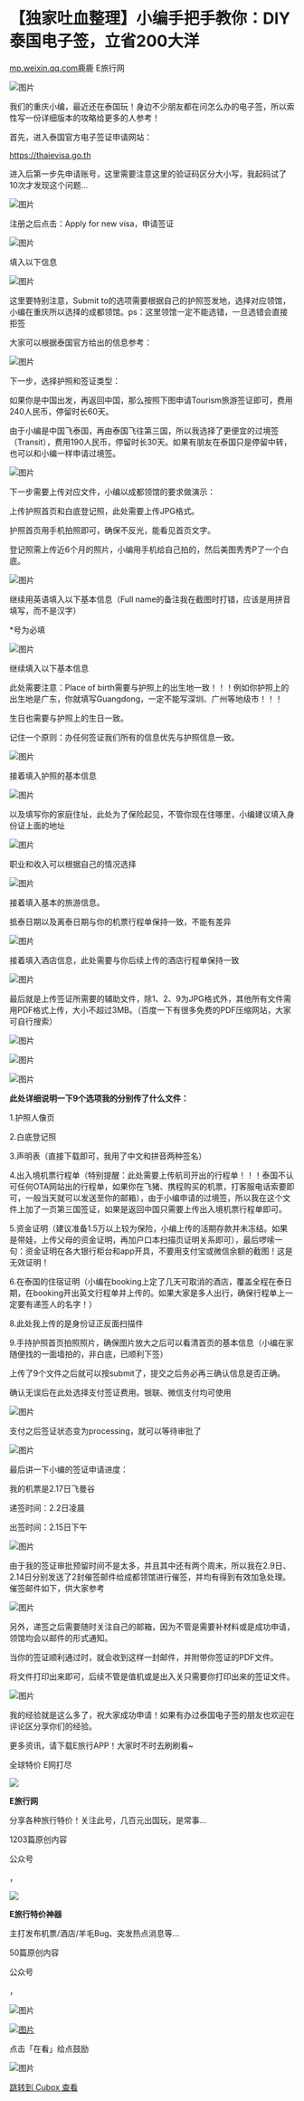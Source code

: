 【独家吐血整理】小编手把手教你：DIY泰国电子签，立省200大洋
================================

[mp.weixin.qq.com](http://mp.weixin.qq.com/s?__biz=MjM5NTAzMDE2MA==&mid=2652915878&idx=2&sn=fb7dd9c6beb04af78dd44f20919b68f2&chksm=bd2a5d598a5dd44f862a57feae897e72b7ce043c2adfa76ef468e2d0a3dad065edd99dd48ca9&mpshare=1&scene=1&srcid=0226ADxBdm8yn8tNvBie5LHa&sharer_sharetime=1677382224861&sharer_shareid=c58007142b3c8dd4da3163f5c61d6b7b#rd)鹿鹿 E旅行网


![图片](https://image.cubox.pro/article/2023022311133277706/92150.jpg?imageMogr2/quality/90/ignore-error/1)

我们的重庆小编，最近还在泰国玩！身边不少朋友都在问怎么办的电子签，所以索性写一份详细版本的攻略给更多的人参考！   


首先，进入泰国官方电子签证申请网站：

https://thaievisa.go.th

进入后第一步先申请账号，这里需要注意这里的验证码区分大小写，我起码试了10次才发现这个问题...

![图片](https://image.cubox.pro/article/2023022714502833715/71063.jpg?imageMogr2/quality/90/ignore-error/1)

注册之后点击：Apply for new visa，申请签证

![图片](https://image.cubox.pro/article/2023022714502868554/57156.jpg?imageMogr2/quality/90/ignore-error/1)

填入以下信息

![图片](https://image.cubox.pro/article/2023022714502872092/21957.jpg?imageMogr2/quality/90/ignore-error/1)

这里要特别注意，Submit to的选项需要根据自己的护照签发地，选择对应领馆，小编在重庆所以选择的成都领馆。ps：这里领馆一定不能选错，一旦选错会直接拒签

大家可以根据泰国官方给出的信息参考：

![图片](https://image.cubox.pro/article/2023022714502825387/71675.jpg?imageMogr2/quality/90/ignore-error/1)

下一步，选择护照和签证类型：

如果你是中国出发，再返回中国，那么按照下图申请Tourism旅游签证即可，费用240人民币，停留时长60天。

由于小编是中国飞泰国，再由泰国飞往第三国，所以我选择了更便宜的过境签（Transit），费用190人民币，停留时长30天。如果有朋友在泰国只是停留中转，也可以和小编一样申请过境签。

![图片](https://image.cubox.pro/article/2023022714502872533/36318.jpg?imageMogr2/quality/90/ignore-error/1)

下一步需要上传对应文件，小编以成都领馆的要求做演示：

上传护照首页和白底登记照，此处需要上传JPG格式。

护照首页用手机拍照即可，确保不反光，能看见首页文字。

登记照需上传近6个月的照片，小编用手机给自己拍的，然后美图秀秀P了一个白底。

![图片](https://image.cubox.pro/article/2023022714502854002/91038.jpg?imageMogr2/quality/90/ignore-error/1)

继续用英语填入以下基本信息（Full name的备注我在截图时打错，应该是用拼音填写，而不是汉字）

\*号为必填

![图片](https://image.cubox.pro/article/2023022714502875485/80716.jpg?imageMogr2/quality/90/ignore-error/1)

继续填入以下基本信息

此处需要注意：Place of birth需要与护照上的出生地一致！！！例如你护照上的出生地是广东，你就填写Guangdong，一定不能写深圳、广州等地级市！！！

生日也需要与护照上的生日一致。

记住一个原则：办任何签证我们所有的信息优先与护照信息一致。

![图片](https://image.cubox.pro/article/2023022714502852320/58266.jpg?imageMogr2/quality/90/ignore-error/1)

接着填入护照的基本信息   


![图片](https://image.cubox.pro/article/2023022714502940165/23865.jpg?imageMogr2/quality/90/ignore-error/1)

以及填写你的家庭住址，此处为了保险起见，不管你现在住哪里，小编建议填入身份证上面的地址

![图片](https://image.cubox.pro/article/2023022714502834155/55892.jpg?imageMogr2/quality/90/ignore-error/1)

职业和收入可以根据自己的情况选择

![图片](https://image.cubox.pro/article/2023022714502827922/47376.jpg?imageMogr2/quality/90/ignore-error/1)

接着填入基本的旅游信息。

抵泰日期以及离泰日期与你的机票行程单保持一致，不能有差异

![图片](https://image.cubox.pro/article/2023022714502875120/31773.jpg?imageMogr2/quality/90/ignore-error/1)

接着填入酒店信息，此处需要与你后续上传的酒店行程单保持一致

![图片](https://image.cubox.pro/article/2023022714502857922/35922.jpg?imageMogr2/quality/90/ignore-error/1)

最后就是上传签证所需要的辅助文件，除1、2、9为JPG格式外，其他所有文件需用PDF格式上传，大小不超过3MB。（百度一下有很多免费的PDF压缩网站，大家可自行搜索）

![图片](https://image.cubox.pro/article/2023022714502880178/63416.jpg?imageMogr2/quality/90/ignore-error/1)

![图片](https://image.cubox.pro/article/2023022714502842307/36195.jpg?imageMogr2/quality/90/ignore-error/1)

![图片](https://image.cubox.pro/article/2023022714502898560/29939.jpg?imageMogr2/quality/90/ignore-error/1)

**此处详细说明一下9个选项我的分别传了什么文件：**

1.护照人像页

2.白底登记照

3.声明表（直接下载即可，我用了中文和拼音两种签名）

4.出入境机票行程单（特别提醒：此处需要上传航司开出的行程单！！！泰国不认可任何OTA网站出的行程单，如果你在飞猪、携程购买的机票，打客服电话索要即可，一般当天就可以发送至你的邮箱），由于小编申请的过境签，所以我在这个文件上加了一页第三国签证，如果是返回中国只需要上传出入境机票行程单即可。

5.资金证明（建议准备1.5万以上较为保险，小编上传的活期存款并未冻结。如果是带娃，上传父母的资金证明，再加户口本扫描页证明关系即可），最后啰嗦一句：资金证明在各大银行柜台和app开具，不要用支付宝或微信余额的截图！这是无效证明！

6.在泰国的住宿证明（小编在booking上定了几天可取消的酒店，覆盖全程在泰日期，在booking开出英文行程单并上传的。如果大家是多人出行，确保行程单上一定要有递签人的名字！）

8.此处我上传的是身份证正反面扫描件

9.手持护照首页拍照照片，确保图片放大之后可以看清首页的基本信息（小编在家随便找的一面墙拍的，非白底，已顺利下签）

上传了9个文件之后就可以按submit了，提交之后务必再三确认信息是否正确。

确认无误后在此处选择支付签证费用。银联、微信支付均可使用

![图片](https://image.cubox.pro/article/2023022714502836445/57769.jpg?imageMogr2/quality/90/ignore-error/1)

支付之后签证状态变为processing，就可以等待审批了

![图片](https://image.cubox.pro/article/2023022714502861352/98263.jpg?imageMogr2/quality/90/ignore-error/1)

最后讲一下小编的签证申请进度：

我的机票是2.17日飞曼谷

递签时间：2.2日凌晨

出签时间：2.15日下午

![图片](https://image.cubox.pro/article/2023022714502868695/60926.jpg?imageMogr2/quality/90/ignore-error/1)

由于我的签证审批预留时间不是太多，并且其中还有两个周末，所以我在2.9日、2.14日分别发送了2封催签邮件给成都领馆进行催签，并均有得到有效加急处理。催签邮件如下，供大家参考

![图片](https://image.cubox.pro/article/2023022714502813930/16833.jpg?imageMogr2/quality/90/ignore-error/1)

另外，递签之后需要随时关注自己的邮箱，因为不管是需要补材料或是成功申请，领馆均会以邮件的形式通知。

当你的签证顺利通过时，就会收到这样一封邮件，并附带你签证的PDF文件。

将文件打印出来即可，后续不管是值机或是出入关只需要你打印出来的签证文件。

![图片](https://image.cubox.pro/article/2023022714502852172/93438.jpg?imageMogr2/quality/90/ignore-error/1)

我的经验就是这么多了，祝大家成功申请！如果有办过泰国电子签的朋友也欢迎在评论区分享你们的经验。

更多资‍‍‍‍‍‍讯，请下载E旅行APP！大家时不时去刷刷看\~

全球特价 E网打尽  


![](https://cubox.pro/c/filters:no_upscale()?imageUrl=https%3A%2F%2Fmmbiz.qpic.cn%2Fsz_mmbiz_png%2FpSC00Bh7ArkFl0aGcY1iaGfIhP7Qr3CKkKx938tqqNM98ZJheLguJYxGykylFY5FVw88bFEFmJcEzfnrO6dTvaA%2F0%3Fwx_fmt%3Dpng)

**E旅行网**

分享各种旅行特价！关注此号，几百元出国玩，是常事...

1203篇原创内容

公众号

，

![](https://cubox.pro/c/filters:no_upscale()?imageUrl=https%3A%2F%2Fmmbiz.qpic.cn%2Fmmbiz_png%2FibQqKAia1CmEWVPh6FpuVNEm2bVYuV02ez7n1TlVCPPicHQS7ialuIuJq19JndOiaZcn0Ze54e7x8N8DEW9l6Artu9w%2F0%3Fwx_fmt%3Dpng)

**E旅行特价神器**

主打发布机票/酒店/羊毛Bug、突发热点消息等...

50篇原创内容

公众号

，

![图片](https://image.cubox.pro/article/2022102416185570726/64904.jpg?imageMogr2/quality/90/ignore-error/1)

[![图片](https://image.cubox.pro/article/2023022311133210711/21927.jpg?imageMogr2/quality/90/ignore-error/1)](http://mp.weixin.qq.com/s?__biz=MjM5NTAzMDE2MA==&mid=2652911034&idx=2&sn=600f1b4593d7ac106d5f2bec5016a4b3&chksm=bd2a20458a5da953600c2138d241edcb368810a35dbe892859e744bb3969d91aed9ec7f491c8&scene=21#wechat_redirect)


点击「在看」给点鼓励


![图片](https://image.cubox.pro/article/2022102416185628338/60329.jpg?imageMogr2/quality/90/ignore-error/1)

[跳转到 Cubox 查看](https://cubox.pro/my/card?id=7029362680448158929)

